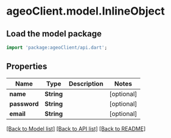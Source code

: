 # ageoClient.model.InlineObject

## Load the model package
```dart
import 'package:ageoClient/api.dart';
```

## Properties
Name | Type | Description | Notes
------------ | ------------- | ------------- | -------------
**name** | **String** |  | [optional] 
**password** | **String** |  | [optional] 
**email** | **String** |  | [optional] 

[[Back to Model list]](../README.md#documentation-for-models) [[Back to API list]](../README.md#documentation-for-api-endpoints) [[Back to README]](../README.md)


